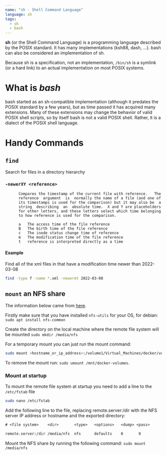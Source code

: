 ```yaml
---
name: "sh - Shell Command Language"
language: sh
tags:
  - sh
  - bash
---
```


**sh** (or the Shell Command Language) is a programming language described by the POSIX standard. 
It has many implementations (ksh88, dash, ...). bash can also be considered an implementation of sh.
<!--more-->

Because sh is a specification, not an implementation, `/bin/sh` is a symlink (or a hard link) to an actual implementation on most POSIX systems.

# What is *bash*
bash started as an sh-compatible implementation (although it predates the POSIX standard by a few years), but as time passed it has acquired many extensions. 
Many of these extensions may change the behavior of valid POSIX shell scripts, so by itself bash is not a valid POSIX shell. 
Rather, it is a dialect of the POSIX shell language.

# Handy Commands

## `find`

Search for files in a directory hierarchy

### `-newerXY <reference>`
          Compares the timestamp of the current file with reference.   The
          reference  argument  is  normally the name of a file (and one of
          its timestamps is used for the comparison) but it may also be  a
          string  describing  an  absolute time.  X and Y are placeholders
          for other letters, and these letters select which time belonging
          to how reference is used for the comparison.

          a   The access time of the file reference
          B   The birth time of the file reference
          c   The inode status change time of reference
          m   The modification time of the file reference
          t   reference is interpreted directly as a time

#### Example

Find all of the xml files in that have a modification time newer than 2022-03-08

``` sh
find -type f -name *.xml -newermt 2022-03-08
```

## `mount` an NFS share

The information below came from [here](https://linuxize.com/post/how-to-mount-and-unmount-file-systems-in-linux/#mounting-nfs).

Firstly make sure that you have installed `nfs-utils` for your OS, for debian:
`sudo apt install nfs-common`

Create the directory on the local machine where the remote file system will be mounted
`sudo mkdir /media/nfs`

For a temporary mount you can just run the mount command:
```sh
sudo mount <hostname_or_ip_address>:/volume1/Virtual_Machines/docker/volumes /mnt/docker-volumes
```

To remove the mount run: `sudo umount /mnt/docker-volumes`.

### Mount at startup

To mount the remote file system at startup you need to add a line to the `/etc/fstab` file
``` sh
sudo nano /etc/fstab
```
Add the following line to the file, replacing remote.server:/dir with the NFS server IP address or hostname and the exported directory:
``` txt
# <file system>    <dir>       <type>   <options>   <dump> <pass>

remote.server:/dir /media/nfs  nfs      defaults    0       0
```
Mount the NFS share by running the following command: `sudo mount /media/nfs`
